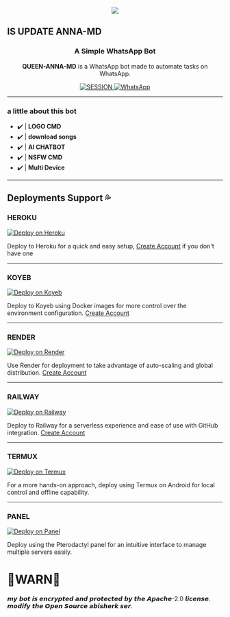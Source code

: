 <p align="center">
<img src="https://raw.githubusercontent.com/toge012345/QUEEN-ANNA/main/ANNA.jpg?token=GHSAT0AAAAAACWTLQTAKIO46WHT6Q5MQYN4ZXBDOZQ" />
</p>
<h2> IS UPDATE ANNA-MD</h2></h2>
<h3 align="center">A Simple WhatsApp Bot</h3>

<p align="center">
    <strong>QUEEN-ANNA-MD</strong> is a WhatsApp bot made to automate tasks on WhatsApp.
</p>

<p align="center">
    <a href='https://anna-web-session.onrender.com/code' target="_blank">
        <img alt='SESSION' src='https://img.shields.io/badge/Get%20Session%20ID-100000?style=for-the-badge&logo=scan&logoColor=white&labelColor=black&color=blue'/>
    </a>
     <a href="https://whatsapp.com/channel/0029VaiuD4s4IBhI0fzbv40Z">
        <img alt="WhatsApp" src="https://img.shields.io/badge/-Whatsapp%20Channel-green?style=for-the-badge&logo=whatsapp&logoColor=black"/>
    </a>
</p>

---

### a little about this bot
- ✔️ | **LOGO CMD** 
- ✔️ | **download songs** 
- ✔️ | **AI CHATBOT**
- ✔️ | **NSFW CMD**
- ✔️ | **Multi Device**   
---------

## Deployments Support 💦

### HEROKU
[![Deploy on Heroku](https://img.shields.io/badge/Deploy%20on-Heroku-430098?style=for-the-badge&logo=heroku&logoColor=white)](https://www.heroku.com/deploy?template=https://github.com/toge012345/QUEEN-MIA-MD)

Deploy to Heroku for a quick and easy setup, [Create Account](https://signup.heroku.com/login) if you don't have one

---

### KOYEB
[![Deploy on Koyeb](https://img.shields.io/badge/Deploy%20on-Koyeb-1DA1F2?style=for-the-badge&logo=koyeb&logoColor=white)](https://app.koyeb.com/services/deploy?type=docker&image=docker.io/fxastro/fxop-md&name=fxop-md-demo&env[SESSION_ID]=session-id&env[BOT_INFO]=TOGE,QUEEN-MIA-MD&env[SUDO]=24105114159&env[ANTILINK]=true&env[PORT]=8000&service_type=worker)

Deploy to Koyeb using Docker images for more control over the environment configuration. [Create Account](https://app.koyeb.com/auth/signup)

---

### RENDER
[![Deploy on Render](https://img.shields.io/badge/Deploy%20on-Render-003d2b?style=for-the-badge&logo=render&logoColor=white)](https://render.com/deploy?repo=https://github.com/toge012345/QUEEN-MIA-MD&env=SESSION_ID,BOT_INFO)

Use Render for deployment to take advantage of auto-scaling and global distribution. [Create Account](https://render.com/)

---

### RAILWAY
[![Deploy on Railway](https://img.shields.io/badge/Deploy%20on-Railway-0B0D0E?style=for-the-badge&logo=railway&logoColor=white)](https://railway.app/new/template?template=https://github.com/toge012345/QUEEN-MIA-MD&envs=SESSION_ID,BOT_INFO)


Deploy to Railway for a serverless experience and ease of use with GitHub integration. [Create Account](https://railway.app/)

---

### TERMUX
[![Deploy on Termux](https://img.shields.io/badge/Deploy%20on-Termux-2CA5E0?style=for-the-badge&logo=shell&logoColor=white)](https://github.com/FXastro/fxop-md/blob/main/lib/termux.md)

For a more hands-on approach, deploy using Termux on Android for local control and offline capability.

---

### PANEL
[![Deploy on Panel](https://img.shields.io/badge/Deploy%20on-Panel-FF7139?style=for-the-badge&logo=pterodactyl&logoColor=white)](https://cpanel.net/)

Deploy using the Pterodactyl panel for an intuitive interface to manage multiple servers easily.


# 🚨WARN🚨
𝙢𝙮 𝙗𝙤𝙩 𝙞𝙨 𝙚𝙣𝙘𝙧𝙮𝙥𝙩𝙚𝙙 𝙖𝙣𝙙 𝙥𝙧𝙤𝙩𝙚𝙘𝙩𝙚𝙙 𝙗𝙮 𝙩𝙝𝙚 𝘼𝙥𝙖𝙘𝙝𝙚-2.0 𝙡𝙞𝙘𝙚𝙣𝙨𝙚.
</a>
𝙢𝙤𝙙𝙞𝙛𝙮 𝙩𝙝𝙚 𝙊𝙥𝙚𝙣 𝙎𝙤𝙪𝙧𝙘𝙚 𝙖𝙗𝙞𝙨𝙝𝙚𝙧𝙠 𝙨𝙚𝙧.
